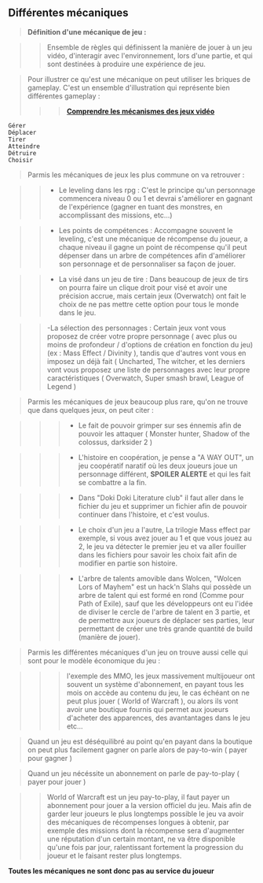 ## Différentes mécaniques

> **Définition d'une mécanique de jeu :**

>> Ensemble de règles qui définissent la manière de jouer à un jeu vidéo, d'interagir avec l'environnement, lors d'une partie, et qui sont destinées à produire une expérience de jeu.

> Pour illustrer ce qu'est une mécanique on peut utiliser les briques de gameplay.
> C'est un ensemble d'illustration qui représente bien différentes gameplay :
>>> **[Comprendre les mécanismes des jeux vidéo](https://sebastiennavarro.wordpress.com/2017/11/13/comprendre-les-mecanismes-des-jeux-video/)**

	Gérer
	Déplacer
	Tirer
	Atteindre
	Détruire
	Choisir

> Parmis les mécaniques de jeux les plus commune on va retrouver :

>> - Le leveling dans les rpg : C'est le principe qu'un personnage commencera niveau 0 ou 1 et devrai s'améliorer en gagnant de l'expérience (gagner en tuant des monstres, en accomplissant des missions, etc...)

>> - Les points de compétences : Accompagne souvent le leveling, c'est une mécanique de récompense du joueur, a chaque niveau il gagne un point de récompense qu'il peut dépenser dans un arbre de compétences afin d'améliorer son personnage et de personnaliser sa façon de jouer.

>> - La visé dans un jeu de tire : Dans beaucoup de jeux de tirs on pourra faire un clique droit pour visé et avoir une précision accrue, mais certain jeux (Overwatch) ont fait le choix de ne pas mettre cette option pour tous le monde dans le jeu.

>> -La sélection des personnages : Certain jeux vont vous proposez de créer votre propre personnage ( avec plus ou moins de profondeur / d'options de création en fonction du jeu) (ex : Mass Effect / Divinity ), tandis que d'autres vont vous en imposez un déjà fait ( Uncharted, The witcher, et les derniers vont vous proposez une liste de personnages avec leur propre caractéristiques ( Overwatch, Super smash brawl, League of Legend )


> Parmis les mécaniques de jeux beaucoup plus rare, qu'on ne trouve que dans quelques jeux, on peut citer :

>>> - Le fait de pouvoir grimper sur ses énnemis afin de pouvoir les attaquer ( Monster hunter, Shadow of the colossus, darksider 2 )

>>> - L'histoire en coopération, je pense a "A WAY OUT", un jeu coopératif naratif où les deux joueurs joue un personnage différent, **SPOILER ALERTE** et qui les fait se combattre a la fin.

>>> - Dans "Doki Doki Literature club" il faut aller dans le fichier du jeu et supprimer un fichier afin de pouvoir continuer dans l'histoire, et c'est voulus.

>>> - Le choix d'un jeu a l'autre, La trilogie Mass effect par exemple, si vous avez jouer au 1 et que vous jouez au 2, le jeu va détecter le premier jeu et va aller fouiller dans les fichiers pour savoir les choix fait afin de modifier en partie son histoire.

>>> - L'arbre de talents amovible dans Wolcen, "Wolcen Lors of Mayhem" est un hack'n Slahs qui possède un arbre de talent qui est formé en rond (Comme pour Path of Exile), sauf que les développeurs ont eu l'idée de diviser le cercle de l'arbre de talent en 3 partie, et de permettre aux joueurs de déplacer ses parties, leur permettant de créer une très grande quantité de build (manière de jouer).

> Parmis les différentes mécaniques d'un jeu on trouve aussi celle qui sont pour le modèle économique du jeu :

>>> l'exemple des MMO, les jeux massivement multijoueur ont souvent un système d'abonnement, en payant tous les mois on accède au contenu du jeu, le cas échéant on ne peut plus jouer ( World of Warcraft ), ou alors ils vont avoir une boutique fournis qui permet aux joueurs d'acheter des apparences, des avantantages dans le jeu etc...

> Quand un jeu est déséquilibré au point qu'en payant dans la boutique on peut plus facilement gagner on parle alors de pay-to-win ( payer pour gagner )

> Quand un jeu nécéssite un abonnement on parle de pay-to-play ( payer pour jouer )

>> World of Warcraft est un jeu pay-to-play, il faut payer un abonnement pour jouer a la version officiel du jeu. Mais afin de garder leur joueurs le plus longtemps possible le jeu va avoir des mécaniques de récompenses longues à obtenir, par exemple des missions dont la récompense sera d'augmenter une réputation d'un certain montant, ne va être disponible qu'une fois par jour, ralentissant fortement la progression du joueur et le faisant rester plus longtemps.

**Toutes les mécaniques ne sont donc pas au service du joueur**